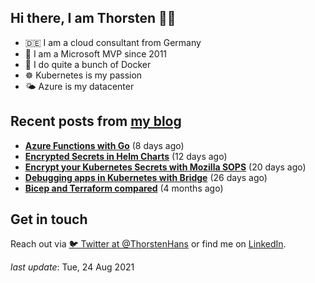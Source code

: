## Hi there, I am Thorsten 👋🏼

- 🇩🇪 I am a cloud consultant from Germany 
- 🔷 I am a Microsoft MVP since 2011
- 🐳 I do quite a bunch of Docker
- ☸️ Kubernetes is my passion
- 🌤 Azure is my datacenter

## Recent posts from [my blog](https://thorsten-hans.com) 

- **[Azure Functions with Go](https://thorsten-hans.com/azure-functions-with-go/)** (8 days ago)
- **[Encrypted Secrets in Helm Charts](https://thorsten-hans.com/encrypted-secrets-in-helm-charts/)** (12 days ago)
- **[Encrypt your Kubernetes Secrets with Mozilla SOPS](https://thorsten-hans.com/encrypt-your-kubernetes-secrets-with-mozilla-sops/)** (20 days ago)
- **[Debugging apps in Kubernetes with Bridge](https://thorsten-hans.com/debugging-apps-in-kubernetes-with-bridge/)** (26 days ago)
- **[Bicep and Terraform compared](https://thorsten-hans.com/bicep-and-terraform-compared/)** (4 months ago)

## Get in touch

Reach out via [🐦 Twitter at @ThorstenHans](https://twitter.com/ThorstenHans) or find me on [LinkedIn](https://linkedin.com/in/ThorstenHans).

_last update_: Tue, 24 Aug 2021
